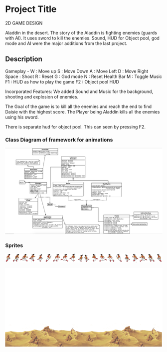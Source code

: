 # Project Title
2D GAME DESIGN

Aladdin in the desert. The story of the Aladdin is fighting enemies (guards with AI). It uses sword to kill the enemies. Sound, HUD for Object pool, god mode and AI were the major additions from the last project.

## Description
Gameplay -
W     : Move up
S     : Move Down
A     : Move Left
D     : Move Right
Space : Shoot
R     : Reset
G     : God mode
N     : Reset Health Bar
M     : Toggle Music
F1    : HUD as how to play the game
F2    : Object pool HUD

Incorporated Features:
We added Sound and Music for the background, shooting and explosion of enemies. 

The Goal of the game is to kill all the enemies and reach the end to find Daisie with the highest score.  The Player being Aladdin kills all the enemies using his sword.

There is separate hud for object pool. This can seen by pressing F2.

### Class Diagram of framework for animations 
![FrameworkClassDiagram](FrameworkClassDiagram.png)

### Sprites
![Aladdin](Aladdin.png)

![Desert](Desert.png)

